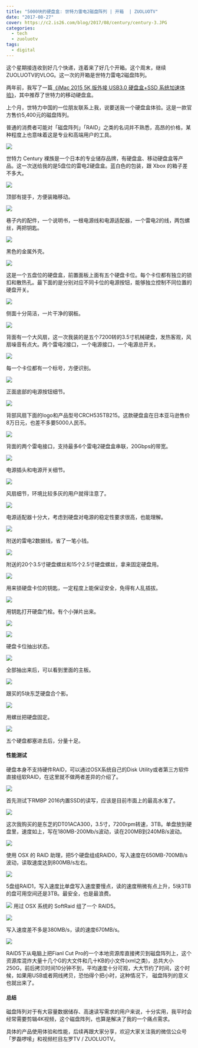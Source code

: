 ```yaml
---
title: "5000块的硬盘盒: 世特力雷电2磁盘阵列 | 开箱  | ZUOLUOTV"
date: "2017-08-27"
cover: https://c2.is26.com/blog/2017/08/century/century-3.JPG
categories:
  - tech
  - zuoluotv
tags:
  - digital
---
```


​这个星期接连收到好几个快递，连着来了好几个开箱。这个周末，继续ZUOLUOTV的VLOG。这一次的开箱是世特力雷电2磁盘阵列。

两年前，我写了一篇[《iMac 2015 5K 版外接 USB3.0 硬盘盒+SSD 系统加速体验》](https://luolei.org/imac-5k-external-usb-ssd-update/)，其中推荐了世特力的移动硬盘盒。

上个月，世特力中国的一位朋友联系上我，说要送我一个硬盘盒体验。这是一款官方售价5,400元的磁盘阵列。

普通的消费者可能对「磁盘阵列」「RAID」之类的名词并不熟悉，高昂的价格，某种程度上也意味着这是专业和高端用户的工具。

![](https://c2.is26.com/blog/2017/08/century/century-1.JPG)

世特力 Century 裸族是一个日本的专业储存品牌，有硬盘盒、移动硬盘盒等产品。这一次送给我的是5盘位的雷电2硬盘盒。蓝白色的包装，跟 Xbox 的箱子差不多大。

![](https://c2.is26.com/blog/2017/08/century/century-2.JPG)

顶部有提手，方便装箱移动。

![](https://c2.is26.com/blog/2017/08/century/century-8.JPG)

巷子内的配件，一个说明书，一根电源线和电源适配器，一个雷电2的线，两包螺丝，两把钥匙。

![](https://c2.is26.com/blog/2017/08/century/century-3.JPG)

黑色的金属外壳。

![](https://c2.is26.com/blog/2017/08/century/century-7.JPG)

这是一个五盘位的硬盘盒，前置面板上面有五个硬盘卡位。每个卡位都有独立的锁扣和散热孔。最下面的是分别对应不同卡位的电源按钮，能够独立控制不同位置的硬盘开关。

![](https://c2.is26.com/blog/2017/08/century/century-4.JPG)

侧面十分简洁，一片干净的钢板。

![](https://c2.is26.com/blog/2017/08/century/century-5.JPG)

背面有一个大风扇，这一次我装的是五个7200转的3.5寸机械硬盘，发热客观，风扇噪音有点大。两个雷电2接口，一个电源接口，一个电源总开关。

![](https://c2.is26.com/blog/2017/08/century/century-15.JPG)

每一个卡位都有一个标号，方便识别。

![](https://c2.is26.com/blog/2017/08/century/century-16.JPG)

正面底部的电源按钮细节。

![](https://c2.is26.com/blog/2017/08/century/century-17.JPG)

背部风扇下面的logo和产品型号CRCH535TB215。这款硬盘盒在日本亚马逊售价8万日元，也差不多要5000人民币。

![](https://c2.is26.com/blog/2017/08/century/century-18.JPG)

背面的两个雷电接口，支持最多6个雷电2硬盘盒串联，20Gbps的带宽。

![](https://c2.is26.com/blog/2017/08/century/century-20.JPG)

电源插头和电源开关细节。

![](https://c2.is26.com/blog/2017/08/century/century-21.JPG)

风扇细节，环境比较多灰的用户就得注意了。

![](https://c2.is26.com/blog/2017/08/century/century-10.JPG)

电源适配器十分大，考虑到硬盘对电源的稳定性要求很高，也能理解。

![](https://c2.is26.com/blog/2017/08/century/century-11.JPG)

附送的雷电2数据线，省了一笔小钱。

![](https://c2.is26.com/blog/2017/08/century/century-12.JPG)

附送的20个3.5寸硬盘螺丝和15个2.5寸硬盘螺丝，拿来固定硬盘用。

![](https://c2.is26.com/blog/2017/08/century/century-13.JPG)

用来锁硬盘卡位的钥匙，一定程度上能保证安全，免得有人乱插拔。

![](https://c2.is26.com/blog/2017/08/century/century-22.JPG)

用钥匙打开硬盘门栓。有个小弹片出来。

![](https://c2.is26.com/blog/2017/08/century/century-23.JPG)

![](https://c2.is26.com/blog/2017/08/century/century-25.JPG)

硬盘卡位抽出状态。

![](https://c2.is26.com/blog/2017/08/century/century-26.JPG)

全部抽出来后，可以看到里面的主板。

![](https://c2.is26.com/blog/2017/08/century/century-27.JPG)

跟买的5块东芝硬盘合个影。

![](https://c2.is26.com/blog/2017/08/century/century-28.JPG)

用螺丝把硬盘固定。

![](https://c2.is26.com/blog/2017/08/century/century-29.JPG)

五个硬盘都塞进去后，分量十足。

#### 性能测试

硬盘本身不支持硬件RAID，可以通过OSX系统自己的Disk Utility或者第三方软件直接组软RAID，在这里就不做两者差异的介绍了。

![](https://c2.is26.com/blog/2017/08/century/century-speed-4.png)

首先测试下RMBP 2016内置SSD的读写，应该是目前市面上的最高水准了。

![](https://c2.is26.com/blog/2017/08/century/century-speed-6.png)

这次我购买的是东芝的DT01ACA300，3.5寸，7200rpm转速，3TB。单盘放到硬盘里，速度如上，写在180MB-200Mb/s波动，读在200MB到240MB/s波动。

![](https://c2.is26.com/blog/2017/08/century/century-speed-5.png)

使用 OSX 的 RAID 助理，把5个硬盘组成RAID0，写入速度在650MB-700MB/s波动，读取速度达到800MB/s左右。

![](https://c2.is26.com/blog/2017/08/century/century-speed-6.png)

5盘组RAID1，写入速度比单盘写入速度要慢点，读的速度稍微有点上升，5块3TB的盘可用空间还是3TB。最安全，也是最浪费。

![](https://c2.is26.com/blog/2017/08/century/century-speed-1.png) 用过 OSX 系统的 SoftRaid 组了一个 RAID5。

![](https://c2.is26.com/blog/2017/08/century/century-speed-7.png)

写入速度差不多是380MB/s，读的速度670MB/s。

![](https://c2.is26.com/blog/2017/08/century/century-speed-3.jpg)

RAID5下从电脑上把Fianl Cut Pro的一个本地资源库直接拷贝到磁盘阵列上，这个资源库混炸大量十几个G的大文件和几十KB的小文件(xml之类)，总共大小250G，前后拷贝时间10分钟不到，平均速度十分可观，大大节约了时间，这个时候，如果用USB或者网线拷贝，恐怕得个把小时，这种情况下， 磁盘阵列的意义也就出来了。

#### 总结

磁盘阵列对于有大容量数据储存、高速读写需求的用户来说，十分实用，我平时会经常需要剪辑4K视频，这个磁盘阵列，也算是解决了我的一个痛点需求。

具体的产品使用体验和性能，后续再跟大家分享，欢迎大家关注我的微信公众号「罗磊啰嗦」和视频栏目左罗TV / ZUOLUOTV。
